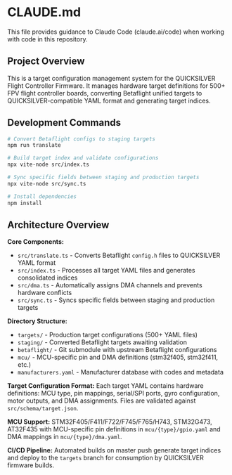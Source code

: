 # CLAUDE.md

This file provides guidance to Claude Code (claude.ai/code) when working with code in this repository.

## Project Overview

This is a target configuration management system for the QUICKSILVER Flight Controller Firmware. It manages hardware target definitions for 500+ FPV flight controller boards, converting Betaflight unified targets to QUICKSILVER-compatible YAML format and generating target indices.

## Development Commands

```bash
# Convert Betaflight configs to staging targets
npm run translate

# Build target index and validate configurations  
npx vite-node src/index.ts

# Sync specific fields between staging and production targets
npx vite-node src/sync.ts

# Install dependencies
npm install
```

## Architecture Overview

**Core Components:**
- `src/translate.ts` - Converts Betaflight `config.h` files to QUICKSILVER YAML format
- `src/index.ts` - Processes all target YAML files and generates consolidated indices
- `src/dma.ts` - Automatically assigns DMA channels and prevents hardware conflicts
- `src/sync.ts` - Syncs specific fields between staging and production targets

**Directory Structure:**
- `targets/` - Production target configurations (500+ YAML files)
- `staging/` - Converted Betaflight targets awaiting validation
- `betaflight/` - Git submodule with upstream Betaflight configurations
- `mcu/` - MCU-specific pin and DMA definitions (stm32f405, stm32f411, etc.)
- `manufacturers.yaml` - Manufacturer database with codes and metadata

**Target Configuration Format:**
Each target YAML contains hardware definitions: MCU type, pin mappings, serial/SPI ports, gyro configuration, motor outputs, and DMA assignments. Files are validated against `src/schema/target.json`.

**MCU Support:**
STM32F405/F411/F722/F745/F765/H743, STM32G473, AT32F435 with MCU-specific pin definitions in `mcu/{type}/gpio.yaml` and DMA mappings in `mcu/{type}/dma.yaml`.

**CI/CD Pipeline:**
Automated builds on master push generate target indices and deploy to the `targets` branch for consumption by QUICKSILVER firmware builds.